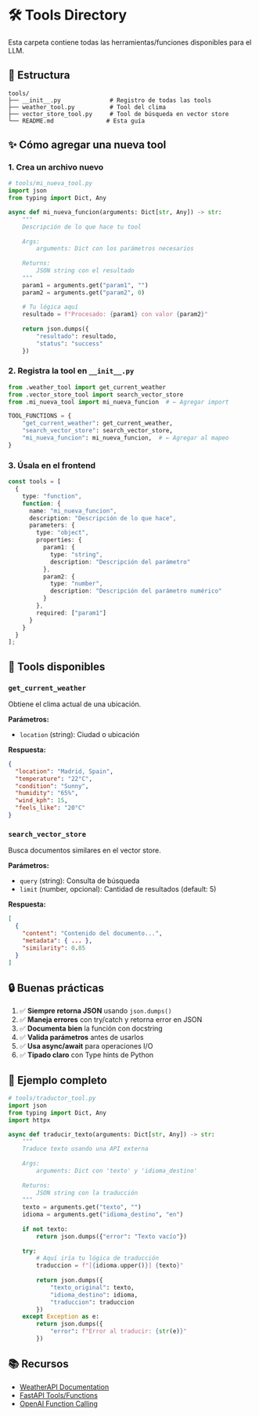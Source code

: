 # 🛠️ Tools Directory

Esta carpeta contiene todas las herramientas/funciones disponibles para el LLM.

## 📁 Estructura

```
tools/
├── __init__.py              # Registro de todas las tools
├── weather_tool.py          # Tool del clima
├── vector_store_tool.py     # Tool de búsqueda en vector store
└── README.md               # Esta guía
```

## ✨ Cómo agregar una nueva tool

### 1. Crea un archivo nuevo

```python
# tools/mi_nueva_tool.py
import json
from typing import Dict, Any

async def mi_nueva_funcion(arguments: Dict[str, Any]) -> str:
    """
    Descripción de lo que hace tu tool
    
    Args:
        arguments: Dict con los parámetros necesarios
        
    Returns:
        JSON string con el resultado
    """
    param1 = arguments.get("param1", "")
    param2 = arguments.get("param2", 0)
    
    # Tu lógica aquí
    resultado = f"Procesado: {param1} con valor {param2}"
    
    return json.dumps({
        "resultado": resultado,
        "status": "success"
    })
```

### 2. Registra la tool en `__init__.py`

```python
from .weather_tool import get_current_weather
from .vector_store_tool import search_vector_store
from .mi_nueva_tool import mi_nueva_funcion  # ← Agregar import

TOOL_FUNCTIONS = {
    "get_current_weather": get_current_weather,
    "search_vector_store": search_vector_store,
    "mi_nueva_funcion": mi_nueva_funcion,  # ← Agregar al mapeo
}
```

### 3. Úsala en el frontend

```typescript
const tools = [
  {
    type: "function",
    function: {
      name: "mi_nueva_funcion",
      description: "Descripción de lo que hace",
      parameters: {
        type: "object",
        properties: {
          param1: {
            type: "string",
            description: "Descripción del parámetro"
          },
          param2: {
            type: "number",
            description: "Descripción del parámetro numérico"
          }
        },
        required: ["param1"]
      }
    }
  }
];
```

## 📝 Tools disponibles

### `get_current_weather`
Obtiene el clima actual de una ubicación.

**Parámetros:**
- `location` (string): Ciudad o ubicación

**Respuesta:**
```json
{
  "location": "Madrid, Spain",
  "temperature": "22°C",
  "condition": "Sunny",
  "humidity": "65%",
  "wind_kph": 15,
  "feels_like": "20°C"
}
```

### `search_vector_store`
Busca documentos similares en el vector store.

**Parámetros:**
- `query` (string): Consulta de búsqueda
- `limit` (number, opcional): Cantidad de resultados (default: 5)

**Respuesta:**
```json
[
  {
    "content": "Contenido del documento...",
    "metadata": { ... },
    "similarity": 0.85
  }
]
```

## 🔒 Buenas prácticas

1. ✅ **Siempre retorna JSON** usando `json.dumps()`
2. ✅ **Maneja errores** con try/catch y retorna error en JSON
3. ✅ **Documenta bien** la función con docstring
4. ✅ **Valida parámetros** antes de usarlos
5. ✅ **Usa async/await** para operaciones I/O
6. ✅ **Tipado claro** con Type hints de Python

## 🚀 Ejemplo completo

```python
# tools/traductor_tool.py
import json
from typing import Dict, Any
import httpx

async def traducir_texto(arguments: Dict[str, Any]) -> str:
    """
    Traduce texto usando una API externa
    
    Args:
        arguments: Dict con 'texto' y 'idioma_destino'
        
    Returns:
        JSON string con la traducción
    """
    texto = arguments.get("texto", "")
    idioma = arguments.get("idioma_destino", "en")
    
    if not texto:
        return json.dumps({"error": "Texto vacío"})
    
    try:
        # Aquí iría tu lógica de traducción
        traduccion = f"[{idioma.upper()}] {texto}"
        
        return json.dumps({
            "texto_original": texto,
            "idioma_destino": idioma,
            "traduccion": traduccion
        })
    except Exception as e:
        return json.dumps({
            "error": f"Error al traducir: {str(e)}"
        })
```

## 📚 Recursos

- [WeatherAPI Documentation](https://www.weatherapi.com/docs/)
- [FastAPI Tools/Functions](https://fastapi.tiangolo.com/)
- [OpenAI Function Calling](https://platform.openai.com/docs/guides/function-calling)

